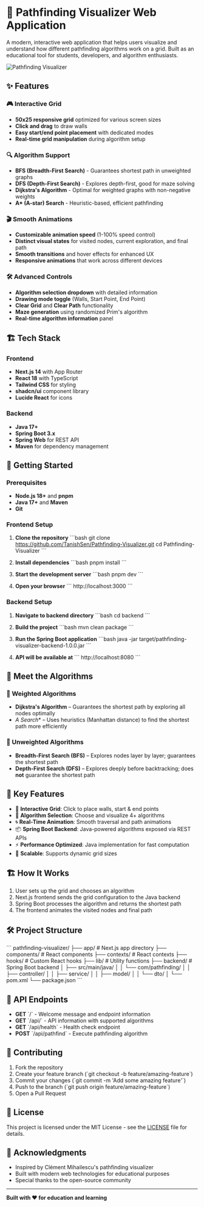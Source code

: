 # 🧠 Pathfinding Visualizer Web Application

A modern, interactive web application that helps users visualize and understand how different pathfinding algorithms work on a grid. Built as an educational tool for students, developers, and algorithm enthusiasts.

![Pathfinding Visualizer](https://images.unsplash.com/photo-1518186285589-2f7649de83e0?w=800&h=400&fit=crop)

## ✨ Features

### 🎮 Interactive Grid
- **50x25 responsive grid** optimized for various screen sizes
- **Click and drag** to draw walls
- **Easy start/end point placement** with dedicated modes
- **Real-time grid manipulation** during algorithm setup

### 🔍 Algorithm Support
- **BFS (Breadth-First Search)** - Guarantees shortest path in unweighted graphs
- **DFS (Depth-First Search)** - Explores depth-first, good for maze solving
- **Dijkstra's Algorithm** - Optimal for weighted graphs with non-negative weights  
- **A\* (A-star) Search** - Heuristic-based, efficient pathfinding

### 🎬 Smooth Animations
- **Customizable animation speed** (1-100% speed control)
- **Distinct visual states** for visited nodes, current exploration, and final path
- **Smooth transitions** and hover effects for enhanced UX
- **Responsive animations** that work across different devices

### 🛠️ Advanced Controls
- **Algorithm selection dropdown** with detailed information
- **Drawing mode toggle** (Walls, Start Point, End Point)
- **Clear Grid** and **Clear Path** functionality
- **Maze generation** using randomized Prim's algorithm
- **Real-time algorithm information** panel

## 🏗️ Tech Stack

### Frontend
- **Next.js 14** with App Router
- **React 18** with TypeScript
- **Tailwind CSS** for styling
- **shadcn/ui** component library
- **Lucide React** for icons

### Backend
- **Java 17+**
- **Spring Boot 3.x**
- **Spring Web** for REST API
- **Maven** for dependency management

## 🚀 Getting Started

### Prerequisites
- **Node.js 18+** and **pnpm**
- **Java 17+** and **Maven**
- **Git**

### Frontend Setup

1. **Clone the repository**
   \`\`\`bash
   git clone https://github.com/TanishSen/Pathfinding-Visualizer.git
   cd Pathfinding-Visualizer
   \`\`\`

2. **Install dependencies**
   \`\`\`bash
   pnpm install
   \`\`\`

3. **Start the development server**
   \`\`\`bash
   pnpm dev
   \`\`\`

4. **Open your browser**
   \`\`\`
   http://localhost:3000
   \`\`\`

### Backend Setup

1. **Navigate to backend directory**
   \`\`\`bash
   cd backend
   \`\`\`

2. **Build the project**
   \`\`\`bash
   mvn clean package
   \`\`\`

3. **Run the Spring Boot application**
   \`\`\`bash
   java -jar target/pathfinding-visualizer-backend-1.0.0.jar
   \`\`\`

4. **API will be available at**
   \`\`\`
   http://localhost:8080
   \`\`\`

## 🧠 Meet the Algorithms

### 🔷 Weighted Algorithms
- **Dijkstra's Algorithm** – Guarantees the shortest path by exploring all nodes optimally
- **A* Search** – Uses heuristics (Manhattan distance) to find the shortest path more efficiently

### 🔶 Unweighted Algorithms
- **Breadth-First Search (BFS)** – Explores nodes layer by layer; guarantees the shortest path
- **Depth-First Search (DFS)** – Explores deeply before backtracking; does **not** guarantee the shortest path

## 🧩 Key Features

- 🧱 **Interactive Grid**: Click to place walls, start & end points  
- 🚀 **Algorithm Selection**: Choose and visualize 4+ algorithms  
- 🌀 **Real-Time Animation**: Smooth traversal and path animations  
- 📦 **Spring Boot Backend**: Java-powered algorithms exposed via REST APIs  
- ⚡ **Performance Optimized**: Java implementation for fast computation  
- 📏 **Scalable**: Supports dynamic grid sizes

## 🏗 How It Works

1. User sets up the grid and chooses an algorithm
2. Next.js frontend sends the grid configuration to the Java backend
3. Spring Boot processes the algorithm and returns the shortest path
4. The frontend animates the visited nodes and final path

## 🛠 Project Structure

\`\`\`
pathfinding-visualizer/
├── app/                    # Next.js app directory
├── components/            # React components
├── contexts/             # React contexts
├── hooks/               # Custom React hooks
├── lib/                 # Utility functions
├── backend/             # Spring Boot backend
│   ├── src/main/java/
│   │   └── com/pathfinding/
│   │       ├── controller/
│   │       ├── service/
│   │       ├── model/
│   │       └── dto/
│   └── pom.xml
└── package.json
\`\`\`

## 🎯 API Endpoints

- **GET** \`/\` - Welcome message and endpoint information
- **GET** \`/api/\` - API information with supported algorithms
- **GET** \`/api/health\` - Health check endpoint
- **POST** \`/api/pathfind\` - Execute pathfinding algorithm

## 🌟 Contributing

1. Fork the repository
2. Create your feature branch (\`git checkout -b feature/amazing-feature\`)
3. Commit your changes (\`git commit -m 'Add some amazing feature'\`)
4. Push to the branch (\`git push origin feature/amazing-feature\`)
5. Open a Pull Request

## 📝 License

This project is licensed under the MIT License - see the [LICENSE](LICENSE) file for details.

## 🙏 Acknowledgments

- Inspired by Clément Mihailescu's pathfinding visualizer
- Built with modern web technologies for educational purposes
- Special thanks to the open-source community

---

**Built with ❤️ for education and learning**
